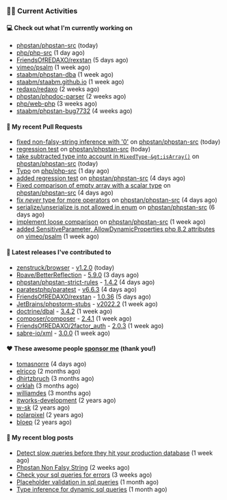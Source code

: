 ### 👨‍💻 Current Activities


#### 💻 Check out what I'm currently working on

- [phpstan/phpstan-src](https://github.com/phpstan/phpstan-src) (today)
- [php/php-src](https://github.com/php/php-src) (1 day ago)
- [FriendsOfREDAXO/rexstan](https://github.com/FriendsOfREDAXO/rexstan) (5 days ago)
- [vimeo/psalm](https://github.com/vimeo/psalm) (1 week ago)
- [staabm/phpstan-dba](https://github.com/staabm/phpstan-dba) (1 week ago)
- [staabm/staabm.github.io](https://github.com/staabm/staabm.github.io) (1 week ago)
- [redaxo/redaxo](https://github.com/redaxo/redaxo) (2 weeks ago)
- [phpstan/phpdoc-parser](https://github.com/phpstan/phpdoc-parser) (2 weeks ago)
- [php/web-php](https://github.com/php/web-php) (3 weeks ago)
- [staabm/phpstan-bug7732](https://github.com/staabm/phpstan-bug7732) (4 weeks ago)


#### 🔨 My recent Pull Requests

- [fixed non-falsy-string inference with &#39;0&#39;](https://github.com/phpstan/phpstan-src/pull/1658) on [phpstan/phpstan-src](https://github.com/phpstan/phpstan-src) (today)
- [regression test](https://github.com/phpstan/phpstan-src/pull/1657) on [phpstan/phpstan-src](https://github.com/phpstan/phpstan-src) (today)
- [take subtracted type into account in `MixedType-&gt;isArray()`](https://github.com/phpstan/phpstan-src/pull/1656) on [phpstan/phpstan-src](https://github.com/phpstan/phpstan-src) (today)
- [Typo](https://github.com/php/php-src/pull/9443) on [php/php-src](https://github.com/php/php-src) (1 day ago)
- [added regression test](https://github.com/phpstan/phpstan-src/pull/1651) on [phpstan/phpstan-src](https://github.com/phpstan/phpstan-src) (4 days ago)
- [Fixed comparison of empty array with a scalar type](https://github.com/phpstan/phpstan-src/pull/1650) on [phpstan/phpstan-src](https://github.com/phpstan/phpstan-src) (4 days ago)
- [fix *never* type for more operators](https://github.com/phpstan/phpstan-src/pull/1649) on [phpstan/phpstan-src](https://github.com/phpstan/phpstan-src) (4 days ago)
- [serialize/unserialize is not allowed in enum](https://github.com/phpstan/phpstan-src/pull/1643) on [phpstan/phpstan-src](https://github.com/phpstan/phpstan-src) (6 days ago)
- [implement loose comparison](https://github.com/phpstan/phpstan-src/pull/1640) on [phpstan/phpstan-src](https://github.com/phpstan/phpstan-src) (1 week ago)
- [added SensitiveParameter, AllowDynamicProperties php 8.2 attributes](https://github.com/vimeo/psalm/pull/8427) on [vimeo/psalm](https://github.com/vimeo/psalm) (1 week ago)


#### 🔭 Latest releases I've contributed to

- [zenstruck/browser](https://github.com/zenstruck/browser) - [v1.2.0](https://github.com/zenstruck/browser/releases/tag/v1.2.0) (today)
- [Roave/BetterReflection](https://github.com/Roave/BetterReflection) - [5.9.0](https://github.com/Roave/BetterReflection/releases/tag/5.9.0) (3 days ago)
- [phpstan/phpstan-strict-rules](https://github.com/phpstan/phpstan-strict-rules) - [1.4.2](https://github.com/phpstan/phpstan-strict-rules/releases/tag/1.4.2) (4 days ago)
- [paratestphp/paratest](https://github.com/paratestphp/paratest) - [v6.6.3](https://github.com/paratestphp/paratest/releases/tag/v6.6.3) (4 days ago)
- [FriendsOfREDAXO/rexstan](https://github.com/FriendsOfREDAXO/rexstan) - [1.0.36](https://github.com/FriendsOfREDAXO/rexstan/releases/tag/1.0.36) (5 days ago)
- [JetBrains/phpstorm-stubs](https://github.com/JetBrains/phpstorm-stubs) - [v2022.2](https://github.com/JetBrains/phpstorm-stubs/releases/tag/v2022.2) (1 week ago)
- [doctrine/dbal](https://github.com/doctrine/dbal) - [3.4.2](https://github.com/doctrine/dbal/releases/tag/3.4.2) (1 week ago)
- [composer/composer](https://github.com/composer/composer) - [2.4.1](https://github.com/composer/composer/releases/tag/2.4.1) (1 week ago)
- [FriendsOfREDAXO/2factor_auth](https://github.com/FriendsOfREDAXO/2factor_auth) - [2.0.3](https://github.com/FriendsOfREDAXO/2factor_auth/releases/tag/2.0.3) (1 week ago)
- [sabre-io/xml](https://github.com/sabre-io/xml) - [3.0.0](https://github.com/sabre-io/xml/releases/tag/3.0.0) (1 week ago)


#### ❤️ These awesome people [sponsor me](https://github.com/sponsors/staabm) (thank you!)

- [tomasnorre](https://github.com/tomasnorre) (4 days ago)
- [elricco](https://github.com/elricco) (2 months ago)
- [dhirtzbruch](https://github.com/dhirtzbruch) (3 months ago)
- [orklah](https://github.com/orklah) (3 months ago)
- [williamdes](https://github.com/williamdes) (3 months ago)
- [itworks-development](https://github.com/itworks-development) (2 years ago)
- [w-sk](https://github.com/w-sk) (2 years ago)
- [polarpixel](https://github.com/polarpixel) (2 years ago)
- [bloep](https://github.com/bloep) (2 years ago)

#### 📜 My recent blog posts

- [Detect slow queries before they hit your production database](https://staabm.github.io/2022/08/16/phpstan-dba-query-plan-analysis.html) (1 week ago)
- [Phpstan Non Falsy String](https://staabm.github.io/2022/08/11/phpstan-non-falsy-string.html) (2 weeks ago)
- [Check your sql queries for errors](https://staabm.github.io/2022/08/05/phpstan-dba-syntax-error-detection.html) (3 weeks ago)
- [Placeholder validation in sql queries](https://staabm.github.io/2022/07/30/phpstan-dba-placeholder-validation.html) (1 month ago)
- [Type inference for dynamic sql queries](https://staabm.github.io/2022/07/23/phpstan-dba-inference-placeholder.html) (1 month ago)

